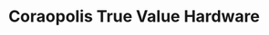 ---
title: "Coraopolis True Value Hardware"
url: /coraopolis/coraopolis-true-value-hardware/
shop: hardware
---